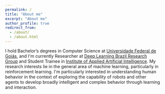 ```yaml
---
permalink: /
title: "About me"
excerpt: "About me"
author_profile: true
redirect_from: 
  - /about/
  - /about.html
---
```


I hold Bachelor’s degrees in Computer Science at [Universidade Federal de Goiás](http://www.inf.ufg.br/), and I'm currently Researcher at [Deep Learning Brazil Research Group](http://www.deeplearningbrasil.com.br/index.php/blog) and Student Trainee in [Institute of Applied Artificial Intelligence](https://www.i2a2.ca/). My research interests lie in the general area of machine learning, particularly in reinforcement learning. I'm particularly interested in understanding human behavior in the context of exploring the capability of robots and other agents to develop broadly intelligent and complex behavior through learning and interaction.
